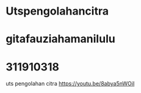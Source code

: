 # Utspengolahancitra
# gitafauziahamanilulu
# 311910318
uts pengolahan citra
https://youtu.be/8abya5nWOiI
